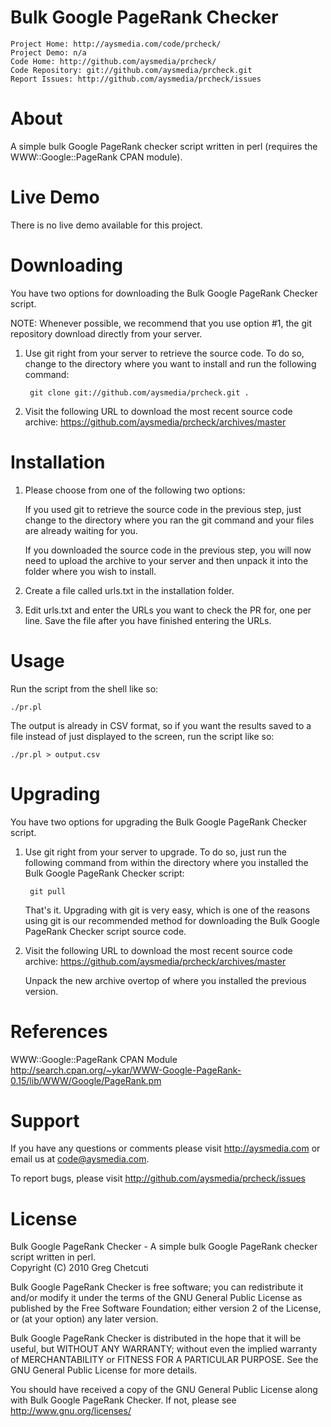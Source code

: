 # Bulk Google PageRank Checker
    Project Home: http://aysmedia.com/code/prcheck/  
    Project Demo: n/a  
    Code Home: http://github.com/aysmedia/prcheck/  
    Code Repository: git://github.com/aysmedia/prcheck.git  
    Report Issues: http://github.com/aysmedia/prcheck/issues  


# About
A simple bulk Google PageRank checker script written in perl (requires the WWW::Google::PageRank CPAN module).  


# Live Demo
There is no live demo available for this project.  


# Downloading
You have two options for downloading the Bulk Google PageRank Checker script.  

NOTE: Whenever possible, we recommend that you use option #1, the git repository download directly from your server.  

1. Use git right from your server to retrieve the source code. To do so, change to the directory where you want to install and run the following command:  

        git clone git://github.com/aysmedia/prcheck.git .  

2. Visit the following URL to download the most recent source code archive: https://github.com/aysmedia/prcheck/archives/master  


# Installation
1. Please choose from one of the following two options:  

    If you used git to retrieve the source code in the previous step, just change to the directory where you ran the git command and your files are already waiting for you.  

    If you downloaded the source code in the previous step, you will now need to upload the archive to your server and then unpack it into the folder where you wish to install.  

3. Create a file called urls.txt in the installation folder.  

4. Edit urls.txt and enter the URLs you want to check the PR for, one per line. Save the file after you have finished entering the URLs.  


# Usage
Run the script from the shell like so:  

    ./pr.pl  

The output is already in CSV format, so if you want the results saved to a file instead of just displayed to the screen, run the script like so:  

    ./pr.pl > output.csv  


# Upgrading
You have two options for upgrading the Bulk Google PageRank Checker script.  

1. Use git right from your server to upgrade. To do so, just run the following command from within the directory where you installed the Bulk Google PageRank Checker script:  

        git pull  
    
    That's it. Upgrading with git is very easy, which is one of the reasons using git is our recommended method for downloading the Bulk Google PageRank Checker script source code.  

2. Visit the following URL to download the most recent source code archive: https://github.com/aysmedia/prcheck/archives/master  

   Unpack the new archive overtop of where you installed the previous version.  


# References
WWW::Google::PageRank CPAN Module  
http://search.cpan.org/~ykar/WWW-Google-PageRank-0.15/lib/WWW/Google/PageRank.pm  


# Support
If you have any questions or comments please visit http://aysmedia.com or email us at code@aysmedia.com.  

To report bugs, please visit http://github.com/aysmedia/prcheck/issues  


# License
Bulk Google PageRank Checker - A simple bulk Google PageRank checker script written in perl.  
Copyright (C) 2010 Greg Chetcuti  

Bulk Google PageRank Checker is free software; you can redistribute it and/or modify it under the terms of the GNU General Public License as published by the Free Software Foundation; either version 2 of the License, or (at your option) any later version.  

Bulk Google PageRank Checker is distributed in the hope that it will be useful, but WITHOUT ANY WARRANTY; without even the implied warranty of MERCHANTABILITY or FITNESS FOR A PARTICULAR PURPOSE. See the GNU General Public License for more details.  

You should have received a copy of the GNU General Public License along with Bulk Google PageRank Checker. If not, please see http://www.gnu.org/licenses/  